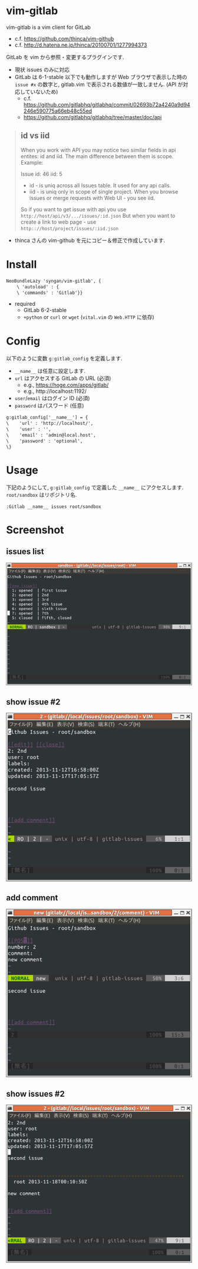 # vim-gitlab

vim-gitlab is a vim client for GitLab

* c.f. https://github.com/thinca/vim-github
* c.f. http://d.hatena.ne.jp/thinca/20100701/1277994373


GitLab を vim から参照・変更するプラグインです.
- 現状 issues のみに対応
- GitLab は 6-1-stable 以下でも動作しますが Web ブラウザで表示した時の `issue #x` の数字と, gitlab.vim で表示される数値が一致しません.
(API が対応していないため)
    - c.f. https://github.com/gitlabhq/gitlabhq/commit/02693b72a4240a9d94246e590775a66eb48c55ed
    - https://github.com/gitlabhq/gitlabhq/tree/master/doc/api

> ## id vs iid
>
> When you work with API you may notice two similar fields in api entites: id and iid.
> The main difference between them is scope. Example:
>
> Issue
>   id: 46
>   iid: 5
>
>   * id - is uniq across all Issues table. It used for any api calls.
>   * iid - is uniq only in scope of single project. When you browse issues or merge requests with Web UI - you see iid.
>
>   So if you want to get issue with api you use `http://host/api/v3/.../issues/:id.json`
>   But when you want to create a link to web page - use  `http:://host/project/issues/:iid.json`

- thinca さんの vim-github を元にコピー＆修正で作成しています.

# Install

```vim
NeoBundleLazy 'syngan/vim-gitlab', {
    \ 'autoload' : {
    \ 'commands' : 'Gitlab'}}
```

- required
    - GitLab 6-2-stable
    - `+python` or `curl` or `wget` (`vital.vim` の `Web.HTTP` に依存)


# Config

以下のように変数 `g:gitlab_config` を定義します.
- `__name__` は任意に設定します.
- `url` はアクセスする GitLab の URL (必須)
    - e.g., https://hoge.com/apps/gitlab/
    - e.g., http://localhost:1192/
- `user`/`email` はログイン ID (必須)
- `password` はパスワード (任意)


```vim
g:gitlab_config['__name__'] = {
\    'url' : 'http://localhost/',
\    'user' : '',
\    'email' : 'admin@local.host',
\    'password' : 'optional',
\}
```
# Usage

下記のようにして, `g:gitlab_config` で定義した `__name__` にアクセスします.
`root/sandbox` はリポジトリ名.

```vim
:Gitlab __name__ issues root/sandbox
```

# Screenshot

## issues list
![Issues LIST](./img/issues_list.png)

## show issue #2
![Issues LIST](./img/issue2.png)

## add comment
![Issues LIST](./img/issue2c.png)

## show issues #2
![Issues LIST](./img/issue2c2.png)
